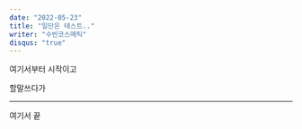```yaml
---
date: "2022-05-23"
title: "일단은 테스트.."
writer: "수빈코스메틱"
disqus: "true"
---
```


여기서부터 시작이고



할말쓰다가


---








여기서 끝